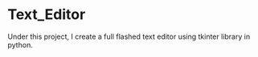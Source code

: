 # Text_Editor
Under this project, I create a full flashed text editor using tkinter library in python.
